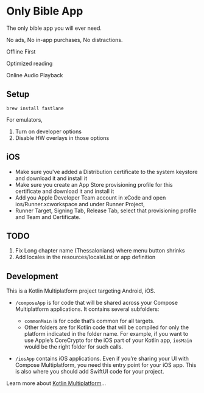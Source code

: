 # Only Bible App

The only bible app you will ever need.

No ads, No in-app purchases, No distractions.

Offline First

Optimized reading

Online Audio Playback

## Setup

```agsl
brew install fastlane
```

For emulators,
1. Turn on developer options
2. Disable HW overlays in those options

## iOS

* Make sure you've added a Distribution certificate to the system keystore and download it and install it
* Make sure you create an App Store provisioning profile for this certificate and download it and install it
* Add you Apple Developer Team account in xCode and open ios/Runner.xcworkspace and under Runner Project,
* Runner Target, Signing Tab, Release Tab, select that provisioning profile and Team and Certificate.

## TODO
1. Fix Long chapter name (Thessalonians) where menu button shrinks
2. Add locales in the resources/localeList or app definition

## Development
This is a Kotlin Multiplatform project targeting Android, iOS.

* `/composeApp` is for code that will be shared across your Compose Multiplatform applications.
  It contains several subfolders:
  - `commonMain` is for code that’s common for all targets.
  - Other folders are for Kotlin code that will be compiled for only the platform indicated in the folder name.
    For example, if you want to use Apple’s CoreCrypto for the iOS part of your Kotlin app,
    `iosMain` would be the right folder for such calls.

* `/iosApp` contains iOS applications. Even if you’re sharing your UI with Compose Multiplatform, 
  you need this entry point for your iOS app. This is also where you should add SwiftUI code for your project.


Learn more about [Kotlin Multiplatform](https://www.jetbrains.com/help/kotlin-multiplatform-dev/get-started.html)…
